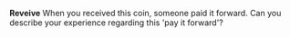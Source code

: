 **Reveive**
When you received this coin, someone paid it forward. Can you describe your experience regarding this 'pay it forward'?
